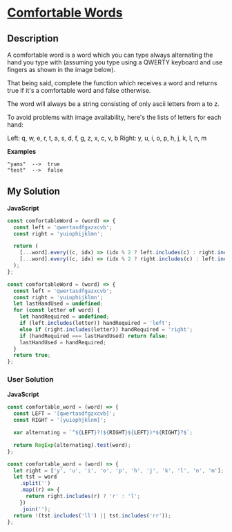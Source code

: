 # [Comfortable Words](https://www.codewars.com/kata/56684677dc75e3de2500002b)

## Description

A comfortable word is a word which you can type always alternating the hand you type with (assuming you type using a QWERTY keyboard and use fingers as shown in the image below).

That being said, complete the function which receives a word and returns true if it's a comfortable word and false otherwise.

The word will always be a string consisting of only ascii letters from a to z.

To avoid problems with image availability, here's the lists of letters for each hand:

Left: q, w, e, r, t, a, s, d, f, g, z, x, c, v, b
Right: y, u, i, o, p, h, j, k, l, n, m

**Examples**

```
"yams"  -->  true
"test"  -->  false
```

## My Solution

**JavaScript**

```js
const comfortableWord = (word) => {
  const left = 'qwertasdfgazxcvb';
  const right = 'yuiophijklmn';

  return (
    [...word].every((c, idx) => (idx % 2 ? left.includes(c) : right.includes(c))) ||
    [...word].every((c, idx) => (idx % 2 ? right.includes(c) : left.includes(c)))
  );
};
```

```js
const comfortableWord = (word) => {
  const left = 'qwertasdfgazxcvb';
  const right = 'yuiophijklmn';
  let lastHandUsed = undefined;
  for (const letter of word) {
    let handRequired = undefined;
    if (left.includes(letter)) handRequired = 'left';
    else if (right.includes(letter)) handRequired = 'right';
    if (handRequired === lastHandUsed) return false;
    lastHandUsed = handRequired;
  }
  return true;
};
```

### User Solution

**JavaScript**

```js
const comfortable_word = (word) => {
  const LEFT = '[qwertasdfgzxcvb]';
  const RIGHT = '[yuiophjklnm]';

  var alternating = `^${LEFT}?(${RIGHT}${LEFT})*${RIGHT}?$`;

  return RegExp(alternating).test(word);
};
```

```js
const comfortable_word = (word) => {
  let right = ['y', 'u', 'i', 'o', 'p', 'h', 'j', 'k', 'l', 'n', 'm'];
  let tst = word
    .split('')
    .map((r) => {
      return right.includes(r) ? 'r' : 'l';
    })
    .join('');
  return !(tst.includes('ll') || tst.includes('rr'));
};
```
